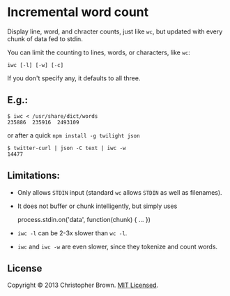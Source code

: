 # Incremental word count

Display line, word, and chracter counts, just like `wc`, but updated with every chunk of data fed to stdin.

You can limit the counting to lines, words, or characters, like `wc`:

    iwc [-l] [-w] [-c]

If you don't specify any, it defaults to all three.

## E.g.:

    $ iwc < /usr/share/dict/words
    235886  235916  2493109

or after a quick `npm install -g twilight json`

    $ twitter-curl | json -C text | iwc -w
    14477

## Limitations:

* Only allows `STDIN` input (standard `wc` allows `STDIN` as well as filenames).
* It does not buffer or chunk intelligently, but simply uses

    process.stdin.on('data', function(chunk) { ... })

* `iwc -l` can be 2-3x slower than `wc -l`.
* `iwc` and `iwc -w` are even slower, since they tokenize and count words.

## License

Copyright © 2013 Christopher Brown. [MIT Licensed](LICENSE).
